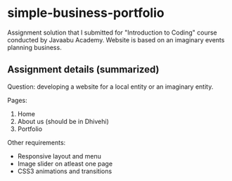 # simple-business-portfolio

Assignment solution that I submitted for "Introduction to Coding" course conducted by Javaabu Academy. Website is based on an imaginary events planning business.

## Assignment details (summarized)
Question: developing a website for a local entity or an imaginary entity.

Pages:
1. Home
2. About us (should be in Dhivehi)
3. Portfolio


Other requirements:
* Responsive layout and menu
* Image slider on atleast one page
* CSS3 animations and transitions
